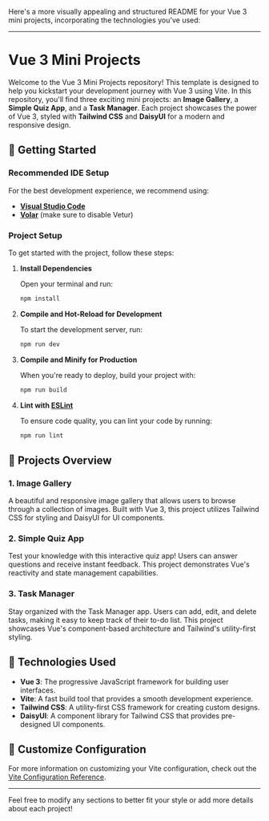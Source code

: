 Here's a more visually appealing and structured README for your Vue 3 mini projects, incorporating the technologies you've used:

---

# Vue 3 Mini Projects

Welcome to the Vue 3 Mini Projects repository! This template is designed to help you kickstart your development journey with Vue 3 using Vite. In this repository, you'll find three exciting mini projects: an **Image Gallery**, a **Simple Quiz App**, and a **Task Manager**. Each project showcases the power of Vue 3, styled with **Tailwind CSS** and **DaisyUI** for a modern and responsive design.

## 🚀 Getting Started

### Recommended IDE Setup

For the best development experience, we recommend using:

- **[Visual Studio Code](https://code.visualstudio.com/)**
- **[Volar](https://marketplace.visualstudio.com/items?itemName=Vue.volar)** (make sure to disable Vetur)

### Project Setup

To get started with the project, follow these steps:

1. **Install Dependencies**

   Open your terminal and run:

   ```bash
   npm install
   ```

2. **Compile and Hot-Reload for Development**

   To start the development server, run:

   ```bash
   npm run dev
   ```

3. **Compile and Minify for Production**

   When you're ready to deploy, build your project with:

   ```bash
   npm run build
   ```

4. **Lint with [ESLint](https://eslint.org/)**

   To ensure code quality, you can lint your code by running:

   ```bash
   npm run lint
   ```

## 🌟 Projects Overview

### 1. Image Gallery

A beautiful and responsive image gallery that allows users to browse through a collection of images. Built with Vue 3, this project utilizes Tailwind CSS for styling and DaisyUI for UI components.

### 2. Simple Quiz App

Test your knowledge with this interactive quiz app! Users can answer questions and receive instant feedback. This project demonstrates Vue's reactivity and state management capabilities.

### 3. Task Manager

Stay organized with the Task Manager app. Users can add, edit, and delete tasks, making it easy to keep track of their to-do list. This project showcases Vue's component-based architecture and Tailwind's utility-first styling.

## 🎨 Technologies Used

- **Vue 3**: The progressive JavaScript framework for building user interfaces.
- **Vite**: A fast build tool that provides a smooth development experience.
- **Tailwind CSS**: A utility-first CSS framework for creating custom designs.
- **DaisyUI**: A component library for Tailwind CSS that provides pre-designed UI components.

## 📄 Customize Configuration

For more information on customizing your Vite configuration, check out the [Vite Configuration Reference](https://vite.dev/config/).

---

Feel free to modify any sections to better fit your style or add more details about each project!